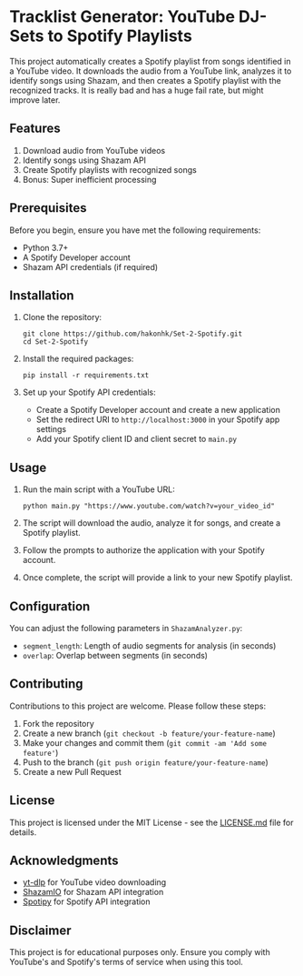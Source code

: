 # Tracklist Generator: YouTube DJ-Sets to Spotify Playlists

This project automatically creates a Spotify playlist from songs identified in a YouTube video. It downloads the audio from a YouTube link, analyzes it to identify songs using Shazam, and then creates a Spotify playlist with the recognized tracks.
It is really bad and has a huge fail rate, but might improve later.

## Features

1. Download audio from YouTube videos
2. Identify songs using Shazam API
3. Create Spotify playlists with recognized songs
4. Bonus: Super inefficient processing

## Prerequisites

Before you begin, ensure you have met the following requirements:

- Python 3.7+
- A Spotify Developer account
- Shazam API credentials (if required)

## Installation

1. Clone the repository:
   ```
   git clone https://github.com/hakonhk/Set-2-Spotify.git
   cd Set-2-Spotify
   ```

2. Install the required packages:
   ```
   pip install -r requirements.txt
   ```

3. Set up your Spotify API credentials:
   - Create a Spotify Developer account and create a new application
   - Set the redirect URI to `http://localhost:3000` in your Spotify app settings
   - Add your Spotify client ID and client secret to `main.py`

## Usage

1. Run the main script with a YouTube URL:
   ```
   python main.py "https://www.youtube.com/watch?v=your_video_id"
   ```

2. The script will download the audio, analyze it for songs, and create a Spotify playlist.

3. Follow the prompts to authorize the application with your Spotify account.

4. Once complete, the script will provide a link to your new Spotify playlist.

## Configuration

You can adjust the following parameters in `ShazamAnalyzer.py`:

- `segment_length`: Length of audio segments for analysis (in seconds)
- `overlap`: Overlap between segments (in seconds)

## Contributing

Contributions to this project are welcome. Please follow these steps:

1. Fork the repository
2. Create a new branch (`git checkout -b feature/your-feature-name`)
3. Make your changes and commit them (`git commit -am 'Add some feature'`)
4. Push to the branch (`git push origin feature/your-feature-name`)
5. Create a new Pull Request

## License

This project is licensed under the MIT License - see the [LICENSE.md](LICENSE.md) file for details.

## Acknowledgments

- [yt-dlp](https://github.com/yt-dlp/yt-dlp) for YouTube video downloading
- [ShazamIO](https://github.com/dotX12/ShazamIO) for Shazam API integration
- [Spotipy](https://spotipy.readthedocs.io/) for Spotify API integration

## Disclaimer

This project is for educational purposes only. Ensure you comply with YouTube's and Spotify's terms of service when using this tool.
